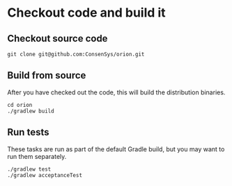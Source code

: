 # Checkout code and build it
## Checkout source code

```
git clone git@github.com:ConsenSys/orion.git
```

## Build from source
After you have checked out the code, this will build the distribution binaries.
```
cd orion
./gradlew build  
```

## Run tests
These tasks are run as part of the default Gradle build, but you may want to run them separately.
```
./gradlew test
./gradlew acceptanceTest
```